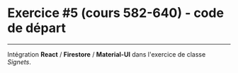 # Exercice #5 (cours 582-640) - code de départ
---
Intégration **React** / **Firestore** / **Material-UI** dans l'exercice de classe *Signets*.
